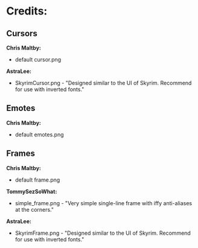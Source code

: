 # Credits:

## Cursors

**Chris Maltby:**

- default cursor.png

**AstraLee:**

- SkyrimCursor.png - "Designed similar to the UI of Skyrim. Recommend for use with inverted fonts."

## Emotes

**Chris Maltby:**

- default emotes.png

## Frames

**Chris Maltby:**

- default frame.png

**TommySezSoWhat:**

- simple_frame.png - "Very simple single-line frame with iffy anti-aliases at the corners."

**AstraLee:**

- SkyrimFrame.png - "Designed similar to the UI of Skyrim. Recommend for use with inverted fonts."
